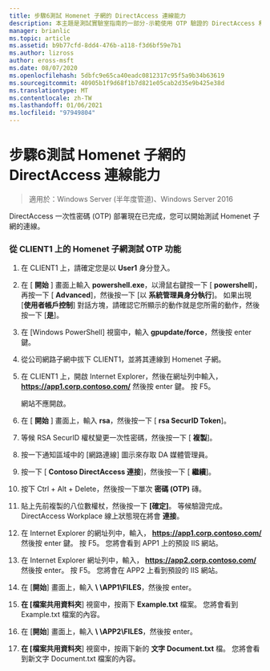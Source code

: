 ```yaml
---
title: 步驟6測試 Homenet 子網的 DirectAccess 連線能力
description: 本主題是測試實驗室指南的一部分-示範使用 OTP 驗證的 DirectAccess 和適用于 Windows Server 2016 的 RSA SecurID
manager: brianlic
ms.topic: article
ms.assetid: b9b77cfd-8dd4-476b-a118-f3d6bf59e7b1
ms.author: lizross
author: eross-msft
ms.date: 08/07/2020
ms.openlocfilehash: 5dbfc9e65ca40eadc0812317c95f5a9b34b63619
ms.sourcegitcommit: 40905b1f9d68f1b7d821e05cab2d35e9b425e38d
ms.translationtype: MT
ms.contentlocale: zh-TW
ms.lasthandoff: 01/06/2021
ms.locfileid: "97949804"
---
```

# <a name="step-6-test-directaccess-connectivity-from-the-homenet-subnet"></a>步驟6測試 Homenet 子網的 DirectAccess 連線能力

>適用於：Windows Server (半年度管道)、Windows Server 2016

DirectAccess 一次性密碼 (OTP) 部署現在已完成，您可以開始測試 Homenet 子網的連線。

### <a name="to-test-otp-functionality-from-the-homenet-subnet-on-client1"></a>從 CLIENT1 上的 Homenet 子網測試 OTP 功能

1. 在 CLIENT1 上，請確定您是以 **User1** 身分登入。

2. 在 [ **開始** ] 畫面上輸入 **powershell.exe**，以滑鼠右鍵按一下 [ **powershell**]，再按一下 [ **Advanced**]，然後按一下 [以 **系統管理員身分執行**]。 如果出現 [**使用者帳戶控制**] 對話方塊，請確認它所顯示的動作就是您所需的動作，然後按一下 [**是**]。

3. 在 [Windows PowerShell] 視窗中，輸入 **gpupdate/force**，然後按 enter 鍵。

4. 從公司網路子網中拔下 CLIENT1，並將其連線到 Homenet 子網。

5. 在 CLIENT1 上，開啟 Internet Explorer，然後在網址列中輸入， **https://app1.corp.contoso.com/** 然後按 enter 鍵。 按 F5。

   網站不應開啟。

6. 在 [ **開始** ] 畫面上，輸入 **rsa**，然後按一下 [ **rsa SecurID Token**]。

7. 等候 RSA SecurID 權杖變更一次性密碼，然後按一下 [ **複製**]。

8. 按一下通知區域中的 [網路連線] 圖示來存取 DA 媒體管理員。

9. 按一下 [ **Contoso DirectAccess 連接**]，然後按一下 [ **繼續**]。

10. 按下 Ctrl + Alt + Delete，然後按一下單次 **密碼 (OTP)** 磚。

11. 貼上先前複製的八位數權杖，然後按一下 **[確定]**。 等候驗證完成。 DirectAccess Workplace 線上狀態現在將會 **連接**。

12. 在 Internet Explorer 的網址列中，輸入， **https://app1.corp.contoso.com/** 然後按 enter 鍵。 按 F5。 您將會看到 APP1 上的預設 IIS 網站。

13. 在 Internet Explorer 網址列中，輸入， **https://app2.corp.contoso.com/** 然後按 enter。 按 F5。 您將會在 APP2 上看到預設的 IIS 網站。

14. 在 [**開始**] 畫面上，輸入 <strong> \\ \APP1\FILES</strong>，然後按 enter。

15. **在 [檔案共用資料夾**] 視窗中，按兩下 **Example.txt** 檔案。 您將會看到 Example.txt 檔案的內容。

16. 在 [**開始**] 畫面上，輸入 <strong> \\ \APP2\FILES</strong>，然後按 enter。

17. **在 [檔案共用資料夾**] 視窗中，按兩下新的 **文字 Document.txt** 檔。 您將會看到新文字 Document.txt 檔案的內容。



